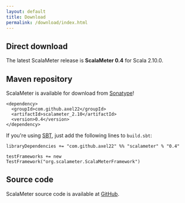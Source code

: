 ```yaml
---
layout: default
title: Download
permalink: /download/index.html
---
```




## Direct download

The latest ScalaMeter release is **ScalaMeter 0.4** for Scala 2.10.0.


## Maven repository

ScalaMeter is available for download from [Sonatype](https://oss.sonatype.org/index.html#nexus-search;quick~scalameter)!

    <dependency>
      <groupId>com.github.axel22</groupId>
      <artifactId>scalameter_2.10</artifactId>
      <version>0.4</version>
    </dependency>

If you're using [SBT](/home/gettingstarted/sbt/), just add the following lines to `build.sbt`:

    libraryDependencies += "com.github.axel22" %% "scalameter" % "0.4"

    testFrameworks += new TestFramework("org.scalameter.ScalaMeterFramework")


## Source code

ScalaMeter source code is available at [GitHub](https://github.com/axel22/scalameter).



